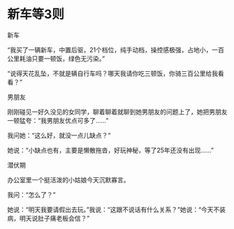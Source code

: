 # 新车等3则

新车 

“我买了一辆新车，中置后驱，21个档位，纯手动档，操控感极强，占地小，一百公里耗油只要一顿饭，绿色无污染。” 

“说得天花乱坠，不就是辆自行车吗？哪天我请你吃三顿饭，你骑三百公里给我看看？” 

男朋友 

刚刚碰见一好久没见的女同学，聊着聊着就聊到她男朋友的问题上了，她把男朋友一顿猛夸：“我男朋友优点可多了……” 

我问她：“这么好，就没一点儿缺点？” 

她说：“小缺点也有，主要是懒散拖沓，好玩神秘，等了25年还没有出现……” 

潜伏期 

办公室里一个挺活泼的小姑娘今天沉默寡言。 

我问：“怎么了？” 

她说：“明天我要请假出去玩。”我说：“这跟不说话有什么关系？”她说：“今天不装病，明天说肚子痛老板会信？”